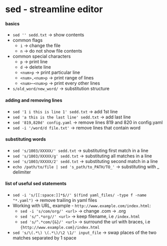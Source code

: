 # sed - streamline editor

#### basics
* `sed '' sedd.txt` -> show contents
* common flags
  * `i` -> change the file
  * `n` -> do not show file contents
* common special characters
  * `p` -> print line
  * `d` -> delete line
  * `<num>p` -> print particular line
  * `<num>,<num>p` -> print range of lines
  * `<num>~<num>p` -> print every other lines
* `s/old_word/new_word/` -> substitution structure

#### adding and removing lines
* `sed '1 i this is line 1' sedd.txt` -> add 1st line
* `sed 'a this is the last line' sedd.txt` -> add last line
* `sed '819,820d' config.yaml` -> remove lines 819 and 820 in config.yaml
* `sed -i '/word/d file.txt'` -> remove lines that contain word

#### substituting words
* `sed 's/1003/XXXXX/' sedd.txt` -> substituting first match in a line  
* `sed 's/1003/XXXXX/g' sedd.txt` -> substituting all matches in a line  
* `sed 's/1003/XXXXX/2' sedd.txt` -> substituting second match in a line 
* `echo /path/to/file | sed 's_path/to_PATH/TO_'` -> substituting with _ delimiter

#### list of useful sed statements
* `sed -i 's/[[:space:]]*$//' $(find yaml_files/ -type f -name "*.yaml")` -> remove trailing in yaml files
* Working with URL, example - `http://www.example.com/index.html`:
  * `sed -i 's/com/org/' <url>` -> change .com -> .org
  * `sed 's/^.*org//' <url>` -> keep filename, i.e `/index.html`
  * `sed 's/^.*com/{&}/' <url>` -> surround the url with braces, i.e `{http://www.example.com}/index.html`
* `sed 's/\(.*\) \(.*\)/\2 \1/' input_file` -> swap places of the two matches separated by 1 space
